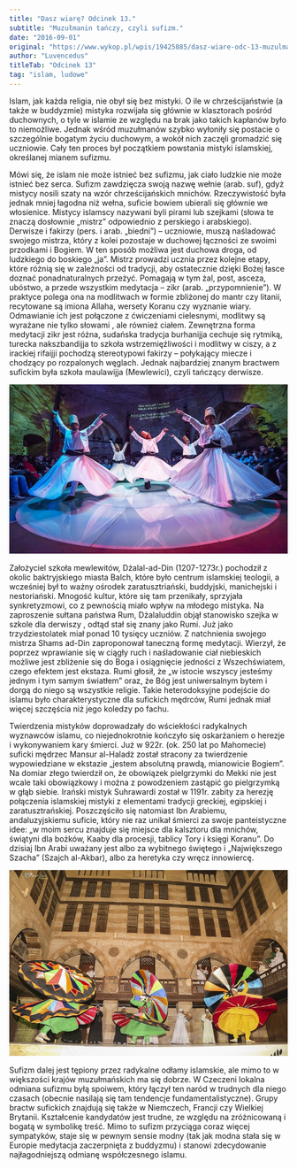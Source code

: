 ```yaml
---
title: "Dasz wiarę? Odcinek 13."
subtitle: "Muzułmanin tańczy, czyli sufizm."
date: "2016-09-01"
original: "https://www.wykop.pl/wpis/19425885/dasz-wiare-odc-13-muzulmanin-tanczy-czyli-sufizm-i/"
author: "Luvencedus"
titleTab: "Odcinek 13"
tag: "islam, ludowe"
---
```


Islam, jak każda religia, nie obył się bez mistyki. O ile w chrześcijaństwie (a także w buddyzmie) mistyka rozwijała się głównie w klasztorach pośród duchownych, o tyle w islamie ze względu na brak jako takich kapłanów było to niemożliwe. Jednak wśród muzułmanów szybko wyłoniły się postacie o szczególnie bogatym życiu duchowym, a wokół nich zaczęli gromadzić się uczniowie. Cały ten proces był początkiem powstania mistyki islamskiej, określanej mianem sufizmu.

Mówi się, że islam nie może istnieć bez sufizmu, jak ciało ludzkie nie może istnieć bez serca. Sufizm zawdzięcza swoją nazwę wełnie (arab. suf), gdyż mistycy nosili szaty na wzór chrześcijańskich mnichów. Rzeczywistość była jednak mniej łagodna niż wełna, suficie bowiem ubierali się głównie we włosienice. Mistycy islamscy nazywani byli pirami lub szejkami (słowa te znaczą dosłownie „mistrz” odpowiednio z perskiego i arabskiego). Derwisze i fakirzy (pers. i arab. „biedni”) – uczniowie, muszą naśladować swojego mistrza, który z kolei pozostaje w duchowej łączności ze swoimi przodkami i Bogiem. W ten sposób możliwa jest duchowa droga, od ludzkiego do boskiego „ja”. Mistrz prowadzi ucznia przez kolejne etapy, które różnią się w zależności od tradycji, aby ostatecznie dzięki Bożej łasce doznać ponadnaturalnych przeżyć. Pomagają w tym żal, post, asceza, ubóstwo, a przede wszystkim medytacja – zikr (arab. „przypomnienie”). W praktyce polega ona na modlitwach w formie zbliżonej do mantr czy litanii, recytowane są imiona Allaha, wersety Koranu czy wyznanie wiary. Odmawianie ich jest połączone z ćwiczeniami cielesnymi, modlitwy są wyrażane nie tylko słowami , ale również ciałem. Zewnętrzna forma medytacji zikr jest różna, sudańska tradycja burhanijja cechuje się rytmiką, turecka nakszbandijja to szkoła wstrzemięźliwości i modlitwy w ciszy, a z irackiej rifaijji pochodzą stereotypowi fakirzy – połykający miecze i chodzący po rozpalonych węglach. Jednak najbardziej znanym bractwem sufickim była szkoła maulawijja (Mewlewici), czyli tańczący derwisze.

!["Współcześni wirujący derwisze"](../images/odc13/whirling_dervishes.jpg "Współcześni wirujący derwisze.")

Założyciel szkoła mewlewitów, Dżalal-ad-Din (1207-1273r.) pochodził z okolic baktryjskiego miasta Balch, które było centrum islamskiej teologii, a wcześniej był to ważny ośrodek zaratusztriański, buddyjski, manichejski i nestoriański. Mnogość kultur, które się tam przenikały, sprzyjała synkretyzmowi, co z pewnością miało wpływ na młodego mistyka. Na zaproszenie sułtana państwa Rum, Dżalaluddin objął stanowisko szejka w szkole dla derwiszy , odtąd stał się znany jako Rumi. Już jako trzydziestolatek miał ponad 10 tysięcy uczniów. Z natchnienia swojego mistrza Shams ad-Din zaproponował taneczną formę medytacji. Wierzył, że poprzez wprawianie się w ciągły ruch i naśladowanie ciał niebieskich możliwe jest zbliżenie się do Boga i osiągnięcie jedności z Wszechświatem, czego efektem jest ekstaza. Rumi głosił, że „w istocie wszyscy jesteśmy jednym i tym samym światłem” oraz, że Bóg jest uniwersalnym bytem i dorgą do niego są wszystkie religie. Takie heterodoksyjne podejście do islamu było charakterystyczne dla sufickich mędrców, Rumi jednak miał więcej szczęścia niż jego koledzy po fachu.

Twierdzenia mistyków doprowadzały do wściekłości radykalnych wyznawców islamu, co niejednokrotnie kończyło się oskarżaniem o herezje i wykonywaniem kary śmierci. Już w 922r. (ok. 250 lat po Mahomecie) suficki mędrzec Mansur al-Haladż został stracony za twierdzenie wypowiedziane w ekstazie „jestem absolutną prawdą, mianowicie Bogiem”. Na domiar złego twierdził on, że obowiązek pielgrzymki do Mekki nie jest wcale taki obowiązkowy i można z powodzeniem zastąpić go pielgrzymką w głąb siebie. Irański mistyk Suhrawardi został w 1191r. zabity za herezję połączenia islamskiej mistyki z elementami tradycji greckiej, egipskiej i zaratusztrańskiej. Poszczęściło się natomiast Ibn Arabiemu, andaluzyjskiemu suficie, który nie raz unikał śmierci za swoje panteistyczne idee: „w moim sercu znajduje się miejsce dla kalsztoru dla mnichów, świątyni dla bożków, Kaaby dla procesji, tablicy Tory i księgi Koranu”. Do dzisiaj Ibn Arabi uważany jest albo za wybitnego świętego i „Największego Szacha” (Szajch al-Akbar), albo za heretyka czy wręcz innowiercę.

!["Współcześni sufi z Egiptu"](../images/odc13/sufi_tanoura.jpg "Współcześni sufi z Egiptu.")

Sufizm dalej jest tępiony przez radykalne odłamy islamskie, ale mimo to w większości krajów muzułmańskich ma się dobrze. W Czeczeni lokalna odmiana sufizmu byłą spoiwem, który łączył ten naród w trudnych dla niego czasach (obecnie nasilają się tam tendencje fundamentalistyczne). Grupy bractw sufickich znajdują się także w Niemczech, Francji czy Wielkiej Brytanii. Kształcenie kandydatów jest trudne, ze względu na zróżnicowaną i bogatą w symbolikę treść. Mimo to sufizm przyciąga coraz więcej sympatyków, staje się w pewnym sensie modny (tak jak modna stała się w Europie medytacja zaczerpnięta z buddyzmu) i stanowi zdecydowanie najłagodniejszą odmianę współczesnego islamu.